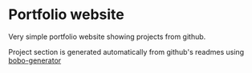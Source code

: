 # Portfolio website

Very simple portfolio website showing projects from github.

Project section is generated automatically from github's readmes using [bobo-generator]([https://link-url-here.org](https://github.com/mllukasik/bobo-generator))
